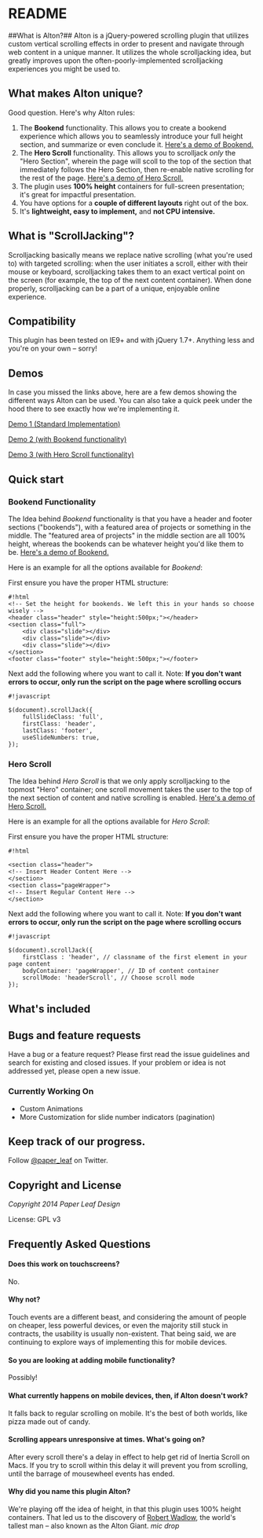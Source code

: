 # README #

##What is Alton?##
Alton is a jQuery-powered scrolling plugin that utilizes custom vertical scrolling effects in order to present and navigate through web content in a unique manner. It utilizes the whole scrolljacking idea, but greatly improves upon the often-poorly-implemented scrolljacking experiences you might be used to.

## What makes Alton unique? ##
Good question. Here's why Alton rules:

1. The **Bookend** functionality. This allows you to create a bookend experience which allows you to seamlessly introduce your full height section, and summarize or even conclude it. [Here's a demo of Bookend.](#)
2. The **Hero Scroll** functionality. This allows you to scrolljack *only* the "Hero Section", wherein the page will scoll to the top of the section that immediately follows the Hero Section, then re-enable native scrolling for the rest of the page. [Here's a demo of Hero Scroll.](#)
3. The plugin uses **100% height** containers for full-screen presentation; it's great for impactful presentation.
4. You have options for a **couple of different layouts** right out of the box.
5. It's **lightweight, easy to implement,** and **not CPU intensive.**

## What is "ScrollJacking"? ##
Scrolljacking basically means we replace native scrolling (what you're used to) with targeted scrolling: when the user initiates a scroll, either with their mouse or keyboard, scrolljacking takes them to an exact vertical point on the screen (for example, the top of the next content container). When done properly, scrolljacking can be a part of a unique, enjoyable online experience.

## Compatibility ##
This plugin has been tested on IE9+ and with jQuery 1.7+. Anything less and you're on your own – sorry!

## Demos ##

In case you missed the links above, here are a few demos showing the different ways Alton can be used. You can also take a quick peek under the hood there to see exactly how we're implementing it.

[Demo 1 (Standard Implementation)](#)

[Demo 2 (with Bookend functionality)](#)

[Demo 3 (with Hero Scroll functionality)](#)

## Quick start ##
### Bookend Functionality ###
The Idea behind *Bookend* functionality is that you have a header and footer sections ("bookends"), with a featured area of projects or something in the middle. The "featured area of projects" in the middle section are all 100% height, whereas the bookends can be whatever height you'd like them to be. [Here's a demo of Bookend.](#)

Here is an example for all the options available for *Bookend*:

First ensure you have the proper HTML structure:

```
#!html
<!-- Set the height for bookends. We left this in your hands so choose wisely -->
<header class="header" style="height:500px;"></header>
<section class="full">
	<div class="slide"></div>
	<div class="slide"></div>
	<div class="slide"></div>
</section>
<footer class="footer" style="height:500px;"></footer>
```
Next add the following where you want to call it. Note: **If you don't want errors to occur, only run the script on the page where scrolling occurs**
```
#!javascript

$(document).scrollJack({
	fullSlideClass: 'full',
	firstClass: 'header',
	lastClass: 'footer',
	useSlideNumbers: true,
});
```

### Hero Scroll ###
The Idea behind *Hero Scroll* is that we only apply scrolljacking to the topmost "Hero" container; one scroll movement takes the user to the top of the next section of content and native scrolling is enabled. [Here's a demo of Hero Scroll.](#)

Here is an example for all the options available for *Hero Scroll*:

First ensure you have the proper HTML structure:

```
#!html

<section class="header">
<!-- Insert Header Content Here -->
</section>
<section class="pageWrapper">
<!-- Insert Regular Content Here -->
</section>
```
Next add the following where you want to call it. Note: **If you don't want errors to occur, only run the script on the page where scrolling occurs**

```
#!javascript

$(document).scrollJack({
    firstClass : 'header', // classname of the first element in your page content
    bodyContainer: 'pageWrapper', // ID of content container
    scrollMode: 'headerScroll', // Choose scroll mode
});
```

## What's included ##

## Bugs and feature requests ##

Have a bug or a feature request? Please first read the issue guidelines and search for existing and closed issues. If your problem or idea is not addressed yet, please open a new issue.

### Currently Working On ###
* Custom Animations
* More Customization for slide number indicators (pagination)

## Keep track of our progress. ##

Follow [@paper_leaf](https://twitter.com/paper_leaf) on Twitter.

## Copyright and License ##
*Copyright 2014 Paper Leaf Design*

License: GPL v3

## Frequently Asked Questions ##
#### Does this work on touchscreens? ####
No.
#### Why not? ####
Touch events are a different beast, and considering the amount of people on cheaper, less powerful devices, or even the majority still stuck in contracts, the usability is usually non-existent. That being said, we are continuing to explore ways of implementing this for mobile devices.
#### So you are looking at adding mobile functionality? ####
Possibly!
#### What currently happens on mobile devices, then, if Alton doesn't work? ####
It falls back to regular scrolling on mobile. It's the best of both worlds, like pizza made out of candy.
#### Scrolling appears unresponsive at times. What's going on? ####
After every scroll there's a delay in effect to help get rid of Inertia Scroll on Macs. If you try to scroll within this delay it will prevent you from scrolling, until the barrage of mousewheel events has ended.
#### Why did you name this plugin Alton? ####
We're playing off the idea of height, in that this plugin uses 100% height containers. That led us to the discovery of [Robert Wadlow](http://en.wikipedia.org/wiki/Robert_Wadlow), the world's tallest man – also known as the Alton Giant. *mic drop*
